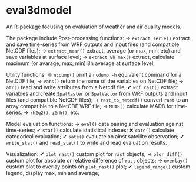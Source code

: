 # eval3dmodel

An R-package focusing on evaluation of weather and air quality models.

The package include Post-processing functions:
→ `extract_serie()` extract and save time-series from WRF outputs and input files (and compatible NetCDF files);
→ `extract_mean()` extract, average (or max, min, etc) and save variables at surface level;
→ `extract_8h_max()` extract, calculate maximum (or avarage, max, min) 8h average at surface level;

Utility functions:
→ `ncdump()` print a `ncdump -h` equivalent command for a NetCDF file;
→ `vars()` return the name of the variables on NetCDF file;
→ `atr()` read and write attributes from a Netcdf file;
✔ `wrf_rast()` extract variables and create `SpatRaster` or `SpatVector` from WRF outputs and input files (and compatible NetCDF files);
→ `rast_to_netcdf()` convert `rast` to an array compatible to a NetCDF WRF file;
→ `MDA8()` calculate MAD8 for time-series.
→ `rh2q2()`, `q2rh()`, etc.

Model evaluation functions:
→ `eval()` data pairing and evaluation against time-series;
✔ `stat()` calculate statistical indexes;
✖ `cate()` calculate categorical evaluation;
✔ `sate()` evaluateion ainst satellite observation;
✔ `write_stat()` and `read_stat()` to write and read evaluation results.

Visualization:
✔ `plot_rast()` custom plot for `rast` objects;
→ `plor_diff()` custom plot for absolute or relative difference of `rast` objects;
→ `overlay()` custom plot to overlay points on `plot_rast()` plot;
✔ `legend_range()` custom legend, display max, min and average;
